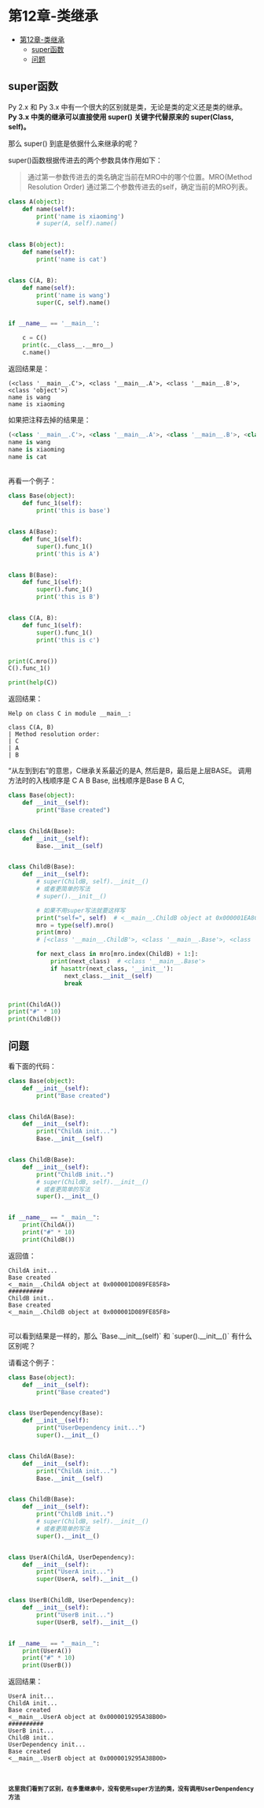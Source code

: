# 第12章-类继承

<!-- TOC -->

- [第12章-类继承](#%e7%ac%ac12%e7%ab%a0-%e7%b1%bb%e7%bb%a7%e6%89%bf)
  - [super函数](#super%e5%87%bd%e6%95%b0)
  - [问题](#%e9%97%ae%e9%a2%98)

<!-- /TOC -->


## super函数


Py 2.x 和 Py 3.x 中有一个很大的区别就是类，无论是类的定义还是类的继承。
**Py 3.x 中类的继承可以直接使用 super() 关键字代替原来的 super(Class, self)。**

那么 super() 到底是依据什么来继承的呢？

super()函数根据传进去的两个参数具体作用如下：

>通过第一参数传进去的类名确定当前在MRO中的哪个位置。MRO(Method Resolution Order)
>通过第二个参数传进去的self，确定当前的MRO列表。

```python
class A(object):
    def name(self):
        print('name is xiaoming')
        # super(A, self).name()


class B(object):
    def name(self):
        print('name is cat')


class C(A, B):
    def name(self):
        print('name is wang')
        super(C, self).name()


if __name__ == '__main__':

    c = C()
    print(c.__class__.__mro__)
    c.name()
```

返回结果是：
```
(<class '__main__.C'>, <class '__main__.A'>, <class '__main__.B'>, <class 'object'>)
name is wang
name is xiaoming
```

如果把注释去掉的结果是：
```python
(<class '__main__.C'>, <class '__main__.A'>, <class '__main__.B'>, <class 'object'>)
name is wang
name is xiaoming
name is cat

```

<br>
再看一个例子：

```python
class Base(object):
    def func_1(self):
        print('this is base')


class A(Base):
    def func_1(self):
        super().func_1()
        print('this is A')


class B(Base):
    def func_1(self):
        super().func_1()
        print('this is B')


class C(A, B):
    def func_1(self):
        super().func_1()
        print('this is c')


print(C.mro())
C().func_1()

print(help(C))
```


返回结果：
```
Help on class C in module __main__:

class C(A, B)
| Method resolution order:
| C
| A
| B
```

“从左到到右”的意思，C继承关系最近的是A, 然后是B，最后是上层BASE。
调用方法时的入栈顺序是 C A B Base,
出栈顺序是Base B A C,

```python
class Base(object):
    def __init__(self):
        print("Base created")


class ChildA(Base):
    def __init__(self):
        Base.__init__(self)


class ChildB(Base):
    def __init__(self):
        # super(ChildB, self).__init__()
        # 或者更简单的写法
        # super().__init__()

        # 如果不用super写法就要这样写
        print("self=", self)  # <__main__.ChildB object at 0x000001EA8CD085F8>
        mro = type(self).mro()
        print(mro)
        # [<class '__main__.ChildB'>, <class '__main__.Base'>, <class 'object'>]

        for next_class in mro[mro.index(ChildB) + 1:]:
            print(next_class)  # <class '__main__.Base'>
            if hasattr(next_class, '__init__'):
                next_class.__init__(self)
                break


print(ChildA())
print("#" * 10)
print(ChildB())

```


## 问题

看下面的代码：

```python
class Base(object):
    def __init__(self):
        print("Base created")


class ChildA(Base):
    def __init__(self):
        print("ChildA init...")
        Base.__init__(self)


class ChildB(Base):
    def __init__(self):
        print("ChildB init..")
        # super(ChildB, self).__init__()
        # 或者更简单的写法
        super().__init__()


if __name__ == "__main__":
    print(ChildA())
    print("#" * 10)
    print(ChildB())

```

返回值：
```
ChildA init...
Base created
<__main__.ChildA object at 0x000001D089FE85F8>
##########
ChildB init..
Base created
<__main__.ChildB object at 0x000001D089FE85F8>

```

<br>
可以看到结果是一样的，那么   `Base.__init__(self)` 和  `super().__init__()`
有什么区别呢？

请看这个例子：

```python
class Base(object):
    def __init__(self):
        print("Base created")


class UserDependency(Base):
    def __init__(self):
        print("UserDependency init...")
        super().__init__()


class ChildA(Base):
    def __init__(self):
        print("ChildA init...")
        Base.__init__(self)


class ChildB(Base):
    def __init__(self):
        print("ChildB init..")
        # super(ChildB, self).__init__()
        # 或者更简单的写法
        super().__init__()


class UserA(ChildA, UserDependency):
    def __init__(self):
        print("UserA init...")
        super(UserA, self).__init__()


class UserB(ChildB, UserDependency):
    def __init__(self):
        print("UserB init...")
        super(UserB, self).__init__()


if __name__ == "__main__":
    print(UserA())
    print("#" * 10)
    print(UserB())
```

返回结果：
```
UserA init...
ChildA init...
Base created
<__main__.UserA object at 0x0000019295A38B00>
##########
UserB init...
ChildB init..
UserDependency init...
Base created
<__main__.UserB object at 0x0000019295A38B00>

```

<br>

**`这里我们看到了区别，在多重继承中，没有使用super方法的类，没有调用UserDenpendency方法`**